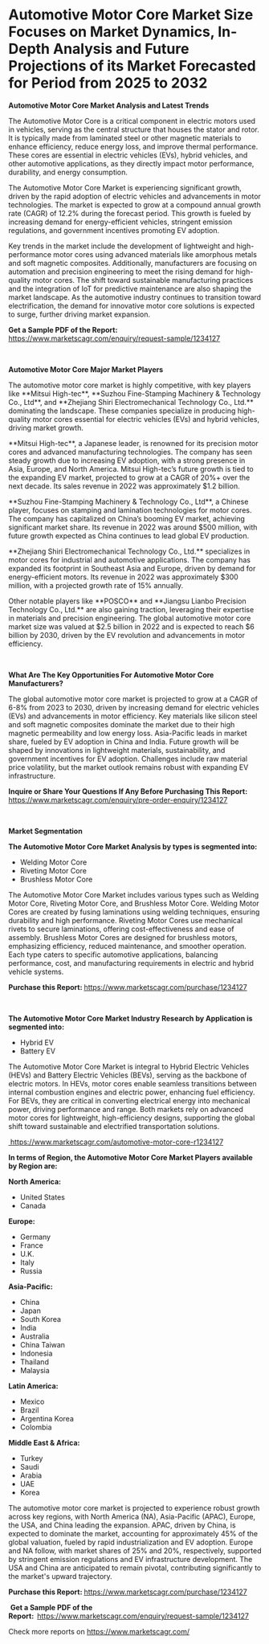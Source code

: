 <p><h1>Automotive Motor Core Market Size Focuses on Market Dynamics, In-Depth Analysis and Future Projections of its Market Forecasted for Period from 2025 to 2032</h1></p><p><strong>Automotive Motor Core Market Analysis and Latest Trends</strong></p>
<p><p>The Automotive Motor Core is a critical component in electric motors used in vehicles, serving as the central structure that houses the stator and rotor. It is typically made from laminated steel or other magnetic materials to enhance efficiency, reduce energy loss, and improve thermal performance. These cores are essential in electric vehicles (EVs), hybrid vehicles, and other automotive applications, as they directly impact motor performance, durability, and energy consumption.</p><p>The Automotive Motor Core Market is experiencing significant growth, driven by the rapid adoption of electric vehicles and advancements in motor technologies. The market is expected to grow at a compound annual growth rate (CAGR) of 12.2% during the forecast period. This growth is fueled by increasing demand for energy-efficient vehicles, stringent emission regulations, and government incentives promoting EV adoption.</p><p>Key trends in the market include the development of lightweight and high-performance motor cores using advanced materials like amorphous metals and soft magnetic composites. Additionally, manufacturers are focusing on automation and precision engineering to meet the rising demand for high-quality motor cores. The shift toward sustainable manufacturing practices and the integration of IoT for predictive maintenance are also shaping the market landscape. As the automotive industry continues to transition toward electrification, the demand for innovative motor core solutions is expected to surge, further driving market expansion.</p></p>
<p><strong>Get a Sample PDF of the Report:&nbsp;</strong> <a href="https://www.marketscagr.com/enquiry/request-sample/1234127?utm_campaign=1166&utm_medium=2&utm_source=Github&utm_content=ia&utm_term=23012025&utm_id=automotive-motor-core">https://www.marketscagr.com/enquiry/request-sample/1234127</a></p>
<p>&nbsp;</p>
<p><strong>Automotive Motor Core Major Market Players</strong></p>
<p><p>The automotive motor core market is highly competitive, with key players like **Mitsui High-tec**, **Suzhou Fine-Stamping Machinery & Technology Co., Ltd**, and **Zhejiang Shiri Electromechanical Technology Co., Ltd.** dominating the landscape. These companies specialize in producing high-quality motor cores essential for electric vehicles (EVs) and hybrid vehicles, driving market growth.</p><p>**Mitsui High-tec**, a Japanese leader, is renowned for its precision motor cores and advanced manufacturing technologies. The company has seen steady growth due to increasing EV adoption, with a strong presence in Asia, Europe, and North America. Mitsui High-tec’s future growth is tied to the expanding EV market, projected to grow at a CAGR of 20%+ over the next decade. Its sales revenue in 2022 was approximately $1.2 billion.</p><p>**Suzhou Fine-Stamping Machinery & Technology Co., Ltd**, a Chinese player, focuses on stamping and lamination technologies for motor cores. The company has capitalized on China’s booming EV market, achieving significant market share. Its revenue in 2022 was around $500 million, with future growth expected as China continues to lead global EV production.</p><p>**Zhejiang Shiri Electromechanical Technology Co., Ltd.** specializes in motor cores for industrial and automotive applications. The company has expanded its footprint in Southeast Asia and Europe, driven by demand for energy-efficient motors. Its revenue in 2022 was approximately $300 million, with a projected growth rate of 15% annually.</p><p>Other notable players like **POSCO** and **Jiangsu Lianbo Precision Technology Co., Ltd.** are also gaining traction, leveraging their expertise in materials and precision engineering. The global automotive motor core market size was valued at $2.5 billion in 2022 and is expected to reach $6 billion by 2030, driven by the EV revolution and advancements in motor efficiency.</p></p>
<p>&nbsp;</p>
<p><strong>What Are The Key Opportunities For Automotive Motor Core Manufacturers?</strong></p>
<p><p>The global automotive motor core market is projected to grow at a CAGR of 6-8% from 2023 to 2030, driven by increasing demand for electric vehicles (EVs) and advancements in motor efficiency. Key materials like silicon steel and soft magnetic composites dominate the market due to their high magnetic permeability and low energy loss. Asia-Pacific leads in market share, fueled by EV adoption in China and India. Future growth will be shaped by innovations in lightweight materials, sustainability, and government incentives for EV adoption. Challenges include raw material price volatility, but the market outlook remains robust with expanding EV infrastructure.</p></p>
<p><strong>Inquire or Share Your Questions If Any Before Purchasing This Report:</strong> <a href="https://www.marketscagr.com/enquiry/pre-order-enquiry/1234127?utm_campaign=1166&utm_medium=2&utm_source=Github&utm_content=ia&utm_term=23012025&utm_id=automotive-motor-core">https://www.marketscagr.com/enquiry/pre-order-enquiry/1234127</a></p>
<p>&nbsp;</p>
<p><strong>Market Segmentation</strong></p>
<p><strong>The Automotive Motor Core Market Analysis by types is segmented into:</strong></p>
<p><ul><li>Welding Motor Core</li><li>Riveting Motor Core</li><li>Brushless Motor Core</li></ul></p>
<p><p>The Automotive Motor Core Market includes various types such as Welding Motor Core, Riveting Motor Core, and Brushless Motor Core. Welding Motor Cores are created by fusing laminations using welding techniques, ensuring durability and high performance. Riveting Motor Cores use mechanical rivets to secure laminations, offering cost-effectiveness and ease of assembly. Brushless Motor Cores are designed for brushless motors, emphasizing efficiency, reduced maintenance, and smoother operation. Each type caters to specific automotive applications, balancing performance, cost, and manufacturing requirements in electric and hybrid vehicle systems.</p></p>
<p><strong>Purchase this Report:&nbsp;</strong><a href="https://www.marketscagr.com/purchase/1234127?utm_campaign=1166&utm_medium=2&utm_source=Github&utm_content=ia&utm_term=23012025&utm_id=automotive-motor-core">https://www.marketscagr.com/purchase/1234127</a></p>
<p>&nbsp;</p>
<p><strong>The Automotive Motor Core Market Industry Research by Application is segmented into:</strong></p>
<p><ul><li>Hybrid EV</li><li>Battery EV</li></ul></p>
<p><p>The Automotive Motor Core Market is integral to Hybrid Electric Vehicles (HEVs) and Battery Electric Vehicles (BEVs), serving as the backbone of electric motors. In HEVs, motor cores enable seamless transitions between internal combustion engines and electric power, enhancing fuel efficiency. For BEVs, they are critical in converting electrical energy into mechanical power, driving performance and range. Both markets rely on advanced motor cores for lightweight, high-efficiency designs, supporting the global shift toward sustainable and electrified transportation solutions.</p></p>
<p><a href="https://www.marketscagr.com/automotive-motor-core-r1234127?utm_campaign=1166&utm_medium=2&utm_source=Github&utm_content=ia&utm_term=23012025&utm_id=automotive-motor-core">&nbsp;https://www.marketscagr.com/automotive-motor-core-r1234127</a></p>
<p><strong>In terms of Region, the Automotive Motor Core Market Players available by Region are:</strong></p>
<p>
    <p> <strong> North America: </strong>
        <ul>
            <li>United States</li>
            <li>Canada</li>
        </ul>
        </p> 
    <p> <strong> Europe: </strong>
        <ul>
            <li>Germany</li>
            <li>France</li>
            <li>U.K.</li>
            <li>Italy</li>
            <li>Russia</li>
        </ul>
        </p> 
    <p> <strong> Asia-Pacific: </strong>
        <ul>
            <li>China</li>
            <li>Japan</li>
            <li>South Korea</li>
            <li>India</li>
            <li>Australia</li>
            <li>China Taiwan</li>
            <li>Indonesia</li>
            <li>Thailand</li>
            <li>Malaysia</li>
        </ul>
        </p> 
    <p> <strong> Latin America: </strong>
        <ul>
            <li>Mexico</li>
            <li>Brazil</li>
            <li>Argentina Korea</li>
            <li>Colombia</li>
        </ul>
        </p> 
    <p> <strong> Middle East & Africa: </strong>
        <ul>
            <li>Turkey</li>
            <li>Saudi</li>
            <li>Arabia</li>
            <li>UAE</li>
            <li>Korea</li>
        </ul>
    </p>
    </p>
<p><p>The automotive motor core market is projected to experience robust growth across key regions, with North America (NA), Asia-Pacific (APAC), Europe, the USA, and China leading the expansion. APAC, driven by China, is expected to dominate the market, accounting for approximately 45% of the global valuation, fueled by rapid industrialization and EV adoption. Europe and NA follow, with market shares of 25% and 20%, respectively, supported by stringent emission regulations and EV infrastructure development. The USA and China are anticipated to remain pivotal, contributing significantly to the market's upward trajectory.</p></p>
<p><strong>Purchase this Report: </strong><a href="https://www.marketscagr.com/purchase/1234127?utm_campaign=1166&utm_medium=2&utm_source=Github&utm_content=ia&utm_term=23012025&utm_id=automotive-motor-core">https://www.marketscagr.com/purchase/1234127</a></p>
<p>&nbsp;<strong>Get a Sample PDF of the Report:&nbsp;&nbsp;</strong><a href="https://www.marketscagr.com/enquiry/request-sample/1234127?utm_campaign=1166&utm_medium=2&utm_source=Github&utm_content=ia&utm_term=23012025&utm_id=automotive-motor-core">https://www.marketscagr.com/enquiry/request-sample/1234127</a></p>
<p><strong></strong></p>
<p>Check more reports on <a href="https://www.marketscagr.com/?utm_campaign=1166&utm_medium=2&utm_source=Github&utm_content=ia&utm_term=23012025&utm_id=automotive-motor-core">https://www.marketscagr.com/</a></p>